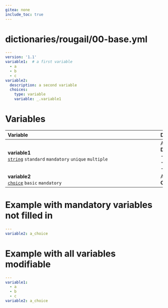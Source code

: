 ```yaml
---
gitea: none
include_toc: true
---
```

# dictionaries/rougail/00-base.yml

```yaml
---
version: '1.1'
variable1:  # a first variable
  - a
  - b
  - c
variable2:
  description: a second variable
  choices:
    type: variable
    variable: _.variable1
```
# Variables

| Variable&nbsp;&nbsp;&nbsp;&nbsp;&nbsp;&nbsp;&nbsp;&nbsp;&nbsp;&nbsp;&nbsp;&nbsp;&nbsp;&nbsp;&nbsp;&nbsp;&nbsp;&nbsp;&nbsp;&nbsp;&nbsp;&nbsp;&nbsp;&nbsp;&nbsp;&nbsp;&nbsp;&nbsp;&nbsp;&nbsp;&nbsp;&nbsp;&nbsp;&nbsp;&nbsp;&nbsp;&nbsp;&nbsp;&nbsp;&nbsp;&nbsp;&nbsp;&nbsp;&nbsp;&nbsp;&nbsp;&nbsp;&nbsp;&nbsp;&nbsp;&nbsp;&nbsp;&nbsp;&nbsp;&nbsp;&nbsp;&nbsp;&nbsp;&nbsp;&nbsp;&nbsp;&nbsp;&nbsp;&nbsp;&nbsp;&nbsp;&nbsp;&nbsp;&nbsp;&nbsp;&nbsp;&nbsp;&nbsp;&nbsp;&nbsp;&nbsp;&nbsp;&nbsp;&nbsp;&nbsp;&nbsp;&nbsp;&nbsp;&nbsp;&nbsp;&nbsp;&nbsp;&nbsp;&nbsp;&nbsp;&nbsp;&nbsp;&nbsp;&nbsp;&nbsp;   | Description&nbsp;&nbsp;&nbsp;&nbsp;&nbsp;&nbsp;&nbsp;&nbsp;&nbsp;&nbsp;&nbsp;&nbsp;&nbsp;&nbsp;&nbsp;&nbsp;&nbsp;&nbsp;&nbsp;&nbsp;&nbsp;&nbsp;&nbsp;&nbsp;&nbsp;&nbsp;&nbsp;&nbsp;&nbsp;&nbsp;&nbsp;&nbsp;&nbsp;&nbsp;&nbsp;&nbsp;&nbsp;&nbsp;&nbsp;&nbsp;&nbsp;&nbsp;&nbsp;&nbsp;&nbsp;&nbsp;&nbsp;&nbsp;&nbsp;&nbsp;&nbsp;&nbsp;&nbsp;&nbsp;&nbsp;&nbsp;&nbsp;&nbsp;&nbsp;&nbsp;&nbsp;&nbsp;&nbsp;&nbsp;&nbsp;&nbsp;&nbsp;&nbsp;&nbsp;&nbsp;&nbsp;&nbsp;&nbsp;&nbsp;&nbsp;&nbsp;&nbsp;&nbsp;&nbsp;&nbsp;&nbsp;&nbsp;&nbsp;&nbsp;&nbsp;&nbsp;&nbsp;&nbsp;&nbsp;&nbsp;&nbsp;&nbsp;   |
|------------------------------------------------------------------------------------------------------------------------------------------------------------------------------------------------------------------------------------------------------------------------------------------------------------------------------------------------------------------------------------------------------------------------------------------------------------------------------------------------------------------------------------------------------------------------------------------------------|---------------------------------------------------------------------------------------------------------------------------------------------------------------------------------------------------------------------------------------------------------------------------------------------------------------------------------------------------------------------------------------------------------------------------------------------------------------------------------------------------------------------------------------------------------------------------------------|
| **variable1**<br/>[`string`](https://rougail.readthedocs.io/en/latest/variable.html#variables-types) `standard` `mandatory` `unique` `multiple`                                                                                                                                                                                                                                                                                                                                                                                                                                                      | A first variable.<br/>**Default**: <br/>- a<br/>- b<br/>- c                                                                                                                                                                                                                                                                                                                                                                                                                                                                                                                           |
| **variable2**<br/>[`choice`](https://rougail.readthedocs.io/en/latest/variable.html#variables-types) `basic` `mandatory`                                                                                                                                                                                                                                                                                                                                                                                                                                                                             | A second variable.<br/>**Choices**: the value of the variable "variable1".                                                                                                                                                                                                                                                                                                                                                                                                                                                                                                            |


# Example with mandatory variables not filled in

```yaml
---
variable2: a_choice
```
# Example with all variables modifiable

```yaml
---
variable1:
  - a
  - b
  - c
variable2: a_choice
```
